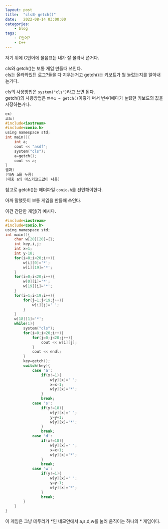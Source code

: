 ```yaml
---
layout: post
title:	"cls와 getch()"
date:	2022-08-14 03:00:00
categories:
    - blog
tags:
    - C언어?
    - C++
---
```


저기 위에 C언어에 물음표는 내가 잘 몰라서 쓴거다.  
  
cls와 getch()는 보통 게임 만들때 쓰인다.  
cls는 올라와있던 로그?들을 다 지우는거고 getch()는 키보트가 뭘 눌렀는지를 알아내는거다.  

cls의 사용방법은 `system("cls")`라고 쓰면 된다.  
getch()의 사용방법은 `변수1 = getch()`이렇게 써서 변수1에다가 눌렀던 키보드의 값을 저장하는거다.  

```c
ex)
코드)
#include<iostream>
#include<conio.h>
using namespace std;
int main(){
    int a;
    cout << "asdf";
    system("cls");
    a=getch();
    cout << a;
}
결과)
(대충 a를 누름)
(대충 a의 아스키코드값이 나옴)
```
참고로 getch()는 헤더파일 `conio.h`를 선언해야한다.  
  
  
  
아까 말했듯이 보통 게임을 만들때 쓰인다.


이건 간단한 게임(?) 예시다.
```c
#include<iostream>
#include<conio.h>
using namespace std;
int main(){
    char w[20][20]={};
    int key,i,j;
    int x=1;
    int y-18;
    for(i=0;i<20;i++){
        w[i][0]='*';
        w[i][19]='*';
    }
    for(i=0;i<20;i++){
        w[0][i]='*';
        w[19][i]='*';
    }
    for(i=1;i<19;i++){
        for(j=1;j<19;j++){
            w[i][j]=' ';
        }
    }
    w[18][1]='*';
    while(1){
        system("cls");
        for(i=0;i<20;i++){
            for(j=0;j<20;j++){
                cout << w[i][j];
            }
            cout << endl;
        }
        key=getch();
        switch(key){
            case 'a':
                if(x!=1){
                    w[y][x]=' ';
                    x=x-1;
                    w[y][x]='*';
                }
                break;
            case 's':
                if(y!=18){
                    w[y][x]=' ';
                    y=y+1;
                    w[y][x]='*';
                }
                break;
            case 'd':
                if(x!=18){
                    w[y][x]=' ';
                    x=x+1;
                    w[y][x]='*';
                }
                break;
            case 'w':
                if(y!=1){
                    w[y][x]=' ';
                    y=y-1;
                    w[y][x]='*';
                }
                break;
        }
    }
}
```
이 게임은 그냥 테두리가 *인 네모안에서 a,s,d,w를 눌러 움직이는 하나의 * 게임이다.